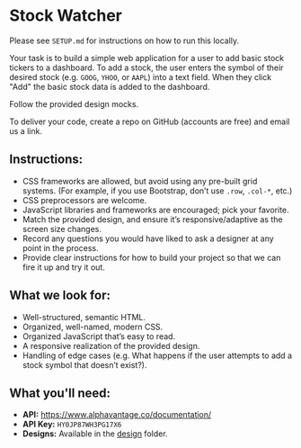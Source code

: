 # Stock Watcher

Please see `SETUP.md` for instructions on how to run this locally.

Your task is to build a simple web application for a user to add basic stock
tickers to a dashboard.  To add a stock, the user enters the symbol of their
desired stock (e.g. `GOOG`, `YHOO`, or `AAPL`) into a text field. When they
click "Add" the basic stock data is added to the dashboard.

Follow the provided design mocks.

To deliver your code, create a repo on GitHub (accounts are free) and email us a
link.


## Instructions:

-   CSS frameworks are allowed, but avoid using any pre-built grid systems.
    (For example, if you use Bootstrap, don’t use `.row`, `.col-*`, etc.)
-   CSS preprocessors are welcome.
-   JavaScript libraries and frameworks are encouraged; pick your favorite.
-   Match the provided design, and ensure it’s responsive/adaptive as the screen
    size changes.
-   Record any questions you would have liked to ask a designer at any point in
    the process.
-   Provide clear instructions for how to build your project so that we can fire
    it up and try it out.


## What we look for:

-   Well-structured, semantic HTML.
-   Organized, well-named, modern CSS.
-   Organized JavaScript that’s easy to read.
-   A responsive realization of the provided design.
-   Handling of edge cases (e.g. What happens if the user attempts to add a
    stock symbol that doesn’t exist?).


## What you'll need:

-   **API:** <https://www.alphavantage.co/documentation/>
-   **API Key:** `HY0JP87WH3PG17X6`
-   **Designs:** Available in the [design] folder.



[Open Sans]: https://fonts.google.com/specimen/Open+Sans?selection.family=Open+Sans:400,600,800
[design]: ./design
